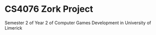 # CS4076 Zork Project
 
Semester 2 of Year 2 of Computer Games Development in University of Limerick
